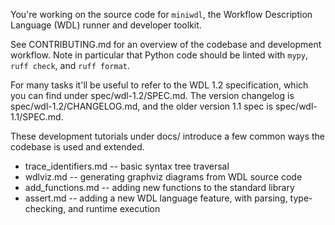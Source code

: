 You're working on the source code for `miniwdl`, the Workflow Description Language (WDL) runner and developer toolkit.

See CONTRIBUTING.md for an overview of the codebase and development workflow. Note in particular that Python code should be linted with `mypy`, `ruff check`, and `ruff format`.

For many tasks it'll be useful to refer to the WDL 1.2 specification, which you can find under spec/wdl-1.2/SPEC.md. The version changelog is spec/wdl-1.2/CHANGELOG.md, and the older version 1.1 spec is spec/wdl-1.1/SPEC.md.

These development tutorials under docs/ introduce a few common ways the codebase is used and extended.
- trace_identifiers.md -- basic syntax tree traversal
- wdlviz.md -- generating graphviz diagrams from WDL source code
- add_functions.md -- adding new functions to the standard library
- assert.md -- adding a new WDL language feature, with parsing, type-checking, and runtime execution
